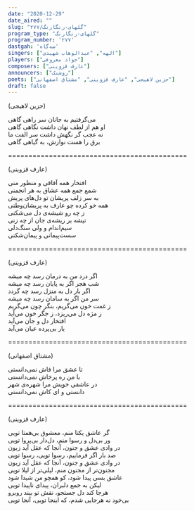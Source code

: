 ```yaml
---
date: "2020-12-29"
date_aired: ""
slug: "گلهای-رنگارنگ/۲۷۷"
program_type: "گلهای-رنگارنگ"
program_number: '۲۷۷'
dastgah: 'سه‌گاه'
singers: ["الهه", "عبدالوهاب شهیدی"]
players: ["جواد معروفی"]
composers: ["عارف قزوینی"]
announcers: ["روشنک"]
poets: ["حزین لاهیجی", "عارف قزوینی", "مشتاق اصفهانی"]
draft: false
---
```


(حزین لاهیجی)  

می‌گرفتیم به جانان سر راهی گاهی  
او هم از لطف نهان داشت نگاهی گاهی  
نه عجب گر نگهش داشت سر الفت ما  
برق را هست نوازش، به گیاهی گاهی  

============================================  

(عارف قزوینی)  

افتخار همه آفاقی و منظور منی  
شمع جمع همه عشاق به هر انجمنی  
به سر زلف پریشان تو دل‌های پریش  
همه خو کرده چو عارف به پریشان‌وطنی  
ز چه رو شیشه‌ی دل می‌شکنی  
تیشه بر ریشه‌ی جان از چه زنی  
سیم‌اندام و ولی سنگ‌دلی  
سست‌پیمانی و پیمان‌شکنی  

============================================  

(عارف قزوینی)  

اگر درد من به درمان رسد چه میشه  
شب هجر اگر به پایان رسد چه میشه  
اگر بار دل به منزل رسد چه گردد  
سر من اگر به سامان رسد چه میشه  
ز غمت خون می‌گریم، بنگر چون می‌گریم  
ز مژه دل می‌ریزد، ز جگر خون می‌آید  
افتخار دل و جان می‌آید  
یار بی‌پرده عیان می‌آید  

============================================  

(مشتاق اصفهانی)  

تا عشق مرا فاش نمی‌دانستی  
با من ره پرخاش نمی‌دانستی  
در عاشقی خویش مرا شهره‌ی شهر  
دانستی و ای کاش نمی‌دانستی  

============================================  

(عارف قزوینی)  

گر عاشق یکتا منم، معشوق بی‌همتا تویی  
ور بی‌دل و رسوا منم، دل‌دار بی‌پروا تویی  
در وادی عشق و جنون، آنجا که عقل آید زبون  
صد بار اگر فرماییم، رسوا تویی، رسوا تویی  
در وادی عشق و جنون، آنجا كه عقل آید زبون  
مجنون‌تر از مجنون منم، لیلی‌تر از لیلا تویی  
عاشق بسی پیدا شود، کو همچو من شیدا شود  
لیکن به جمع دلبران، پیدای ناپیدا تویی  
هرجا کند دل جستجو، نقش تو بیند روبرو  
بی‌خود نه هرجایی شدم، که اینجا تویی، آنجا تویی  
